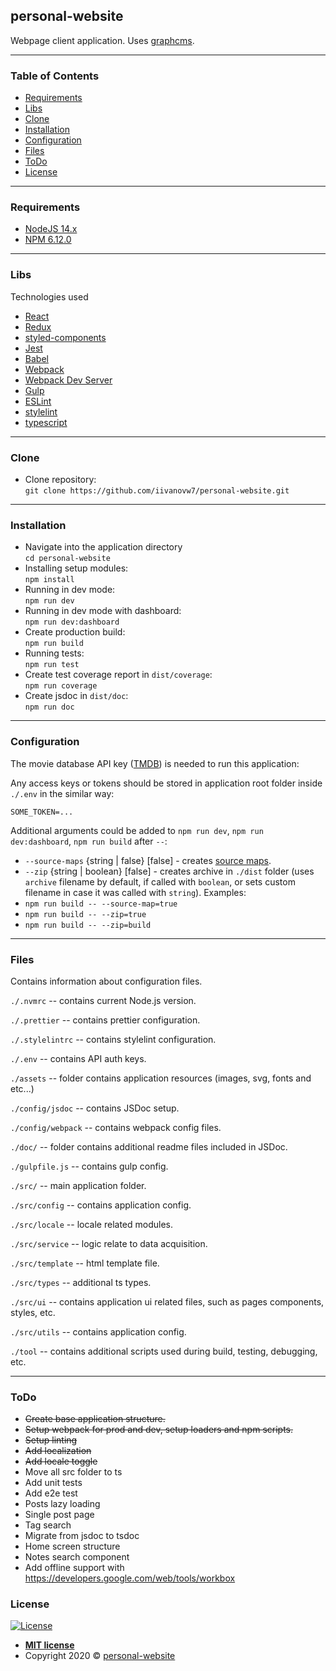 ## personal-website


Webpage client application.
Uses [graphcms](https://graphcms.com/).

---
### Table of Contents

- [Requirements](#requirements)
- [Libs](#libs)
- [Clone](#clone)
- [Installation](#installation)
- [Configuration](#configuration)
- [Files](#files)
- [ToDo](#todo)
- [License](#license)

---
### Requirements

- [NodeJS 14.x](https://nodejs.org/en/)
- [NPM 6.12.0](https://www.npmjs.com/get-npm)
---
### Libs

Technologies used
- [React](https://reactjs.org/)
- [Redux](https://redux.js.org/)
- [styled-components](https://styled-components.com/)
- [Jest](https://jestjs.io/)
- [Babel](http://babeljs.io)
- [Webpack](https://webpack.js.org/)
- [Webpack Dev Server](https://webpack.js.org/configuration/dev-server/)
- [Gulp](https://gulpjs.com/)
- [ESLint](https://eslint.org)
- [stylelint](https://stylelint.io)
- [typescript](https://www.typescriptlang.org/)

---
### Clone

- Clone repository: <br />
  `git clone https://github.com/iivanovw7/personal-website.git` <br />
---
### Installation

- Navigate into the application directory <br />
  `cd personal-website` <br />
- Installing setup modules: <br />
  `npm install` <br />
- Running in dev mode: <br />
  `npm run dev` <br />
- Running in dev mode with dashboard: <br />
  `npm run dev:dashboard` <br />
- Create production build: <br />
  `npm run build` <br />
- Running tests: <br />
  `npm run test` <br />
- Create test coverage report in `dist/coverage`: <br />
  `npm run coverage` <br />
- Create jsdoc in `dist/doc`: <br />
  `npm run doc` <br />

---
### Configuration

The movie database API key ([TMDB](https://www.themoviedb.org/settings/api)) is needed to run this application:

Any access keys or tokens should be stored in application root folder inside `./.env` in the similar way:
```
SOME_TOKEN=...
```


Additional arguments could be added to `npm run dev`, `npm run dev:dashboard`, `npm run build` after `--`:
* `--source-maps` {string | false} [false] - creates [source maps](https://webpack.js.org/configuration/devtool/).
* `--zip` {string | boolean} [false] - creates archive in `./dist` folder (uses `archive` filename by default, if called with `boolean`, or sets custom filename in case it was called with `string`).
  Examples:
* `npm run build -- --source-map=true`
* `npm run build -- --zip=true`
* `npm run build -- --zip=build`

---
### Files
Contains information about configuration files.

`./.nvmrc` -- contains current Node.js version.

`./.prettier` -- contains prettier configuration.

`./.stylelintrc` -- contains stylelint configuration.

`./.env` -- contains API auth keys.

`./assets` -- folder contains application resources (images, svg, fonts and etc...)

`./config/jsdoc` -- contains JSDoc setup.

`./config/webpack` -- contains webpack config files.

`./doc/` -- folder contains additional readme files included in JSDoc.

`./gulpfile.js` -- contains gulp config.

`./src/` -- main application folder.

`./src/config` -- contains application config.

`./src/locale` -- locale related modules.

`./src/service` -- logic relate to data acquisition.

`./src/template` -- html template file.

`./src/types` -- additional ts types.

`./src/ui` -- contains application ui related files, such as pages components, styles, etc.

`./src/utils` -- contains application config.

`./tool` -- contains additional scripts used during build, testing, debugging, etc.

---
### ToDo

- ~~Create base application structure.~~ <br/>
- ~~Setup webpack for prod and dev, setup loaders and npm scripts.~~ <br/>
- ~~Setup linting~~ <br/>
- ~~Add localization~~ <br/>
- ~~Add locale toggle~~ <br/>
- Move all src folder to ts <br />
- Add unit tests <br />
- Add e2e test <br />
- Posts lazy loading <br/>
- Single post page <br/>
- Tag search <br/>
- Migrate from jsdoc to tsdoc <br />
- Home screen structure <br/>
- Notes search component  <br/>
- Add offline support with https://developers.google.com/web/tools/workbox <br />

### License

[![License](http://img.shields.io/:license-mit-blue.svg?style=flat-square)](http://badges.mit-license.org)

- **[MIT license](http://opensource.org/licenses/mit-license.php)**
- Copyright 2020 © <a href="/" target="_blank">personal-website</a>
